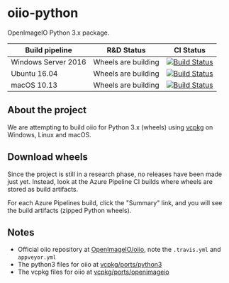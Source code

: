 # oiio-python

OpenImageIO Python 3.x package.

| Build pipeline | R&D Status | CI Status |
| ------------- | ------------- | ------------- |
| Windows Server 2016 | Wheels are building | [![Build Status](https://fredrikaverpil.visualstudio.com/oiio-python/_apis/build/status/oiio-python-win2016?branchName=master)](https://fredrikaverpil.visualstudio.com/oiio-python/_build/latest?definitionId=5?branchName=master) |
| Ubuntu 16.04 | Wheels are building | [![Build Status](https://fredrikaverpil.visualstudio.com/oiio-python/_apis/build/status/oiio-python-ubuntu16.04?branchName=master)](https://fredrikaverpil.visualstudio.com/oiio-python/_build/latest?definitionId=6?branchName=master) |
| macOS 10.13 | Wheels are building | [![Build Status](https://fredrikaverpil.visualstudio.com/oiio-python/_apis/build/status/oiio-python-macOS-10.13?branchName=master)](https://fredrikaverpil.visualstudio.com/oiio-python/_build/latest?definitionId=7&branchName=master) |

## About the project

We are attempting to build oiio for Python 3.x (wheels) using [vcpkg](https://github.com/Microsoft/vcpkg) on Windows, Linux and macOS.

## Download wheels

Since the project is still in a research phase, no releases have been made just yet. Instead, look at the Azure Pipeline CI builds where wheels are stored as build artifacts.

For each Azure Pipelines build, click the "Summary" link, and you will see the build artifacts (zipped Python wheels).

## Notes

- Official oiio repository at [OpenImageIO/oiio](https://github.com/OpenImageIO/oiio), note the `.travis.yml` and `appveyor.yml`
- The python3 files for oiio at [vcpkg/ports/python3](https://github.com/Microsoft/vcpkg/tree/master/ports/python3)
- The vcpkg files for oiio at [vcpkg/ports/openimageio](https://github.com/Microsoft/vcpkg/tree/master/ports/openimageio)
